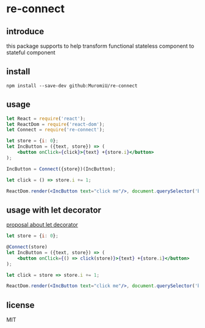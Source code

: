 # re-connect

## introduce
this package supports to help transform functional stateless component to stateful component

## install
```
npm install --save-dev github:MuromiU/re-connect
```

## usage
``` jsx
let React = require('react');
let ReactDom = require('react-dom');
let Connect = require('re-connect');

let store = {i: 0};
let IncButton = ({text, store}) => (
	<button onClick={click}>{text} +{store.i}</button>
);

IncButton = Connect({store})(IncButton);

let click = () => store.i += 1;

ReactDom.render(<IncButton text="click me"/>, document.querySelector('body'));

```

## usage with let decorator
[proposal about let decorator](https://github.com/ukari/javascript-let-decorators)

``` jsx
let store = {i: 0};

@Connect(store)
let IncButton = ({text, store}) => (
	<button onClick={() => click(store)}>{text} +{store.i}</button>
);

let click = store => store.i += 1;

ReactDom.render(<IncButton text="click me"/>, document.querySelector('body'));
```

## license
MIT
